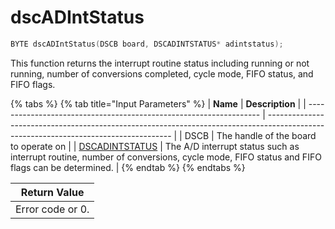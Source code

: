 # dscADIntStatus

```c
BYTE dscADIntStatus(DSCB board, DSCADINTSTATUS* adintstatus);
```

This function returns the interrupt routine status including running or not running, number of conversions completed, cycle mode, FIFO status, and FIFO flags.

{% tabs %}
{% tab title="Input Parameters" %}
| **Name**                                                           | **Description**                                                                                                                      |
| ------------------------------------------------------------------ | ------------------------------------------------------------------------------------------------------------------------------------ |
| DSCB                                                               | The handle of the board to operate on                                                                                                |
| [DSCADINTSTATUS](../15.-structure-definitions/dscadintstatus-1.md) | The A/D interrupt status such as interrupt routine, number of conversions, cycle mode, FIFO status and FIFO flags can be determined. |
{% endtab %}
{% endtabs %}

| Return Value     |
| ---------------- |
| Error code or 0. |

